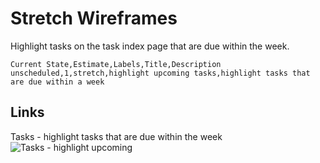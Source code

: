 # Stretch Wireframes

Highlight tasks on the task index page that are due within the week.

```
Current State,Estimate,Labels,Title,Description
unscheduled,1,stretch,highlight upcoming tasks,highlight tasks that are due within a week
```

## Links ##
Tasks - highlight tasks that are due within the week
![Tasks - highlight upcoming](https://galvanize.mybalsamiq.com/mockups/2356896.png?key=dd6f91232218fa4d6cbf663738e10e0cfca3e151)
